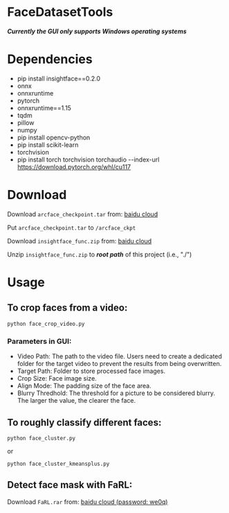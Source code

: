 # FaceDatasetTools
 
***Currently the GUI only supports Windows operating systems***

# Dependencies
- pip install insightface==0.2.0
- onnx
- onnxruntime
- pytorch
- onnxruntime==1.15
- tqdm
- pillow
- numpy
- pip install opencv-python
- pip install scikit-learn
- torchvision
- pip install torch torchvision torchaudio --index-url https://download.pytorch.org/whl/cu117


# Download
Download ```arcface_checkpoint.tar``` from: [baidu cloud](https://pan.baidu.com/s/1ytCegRrORVoEyQyznMZREg?pwd=sjtu)

Put ```arcface_checkpoint.tar``` to ```/arcface_ckpt```

Download ```insightface_func.zip``` from:
[baidu cloud](https://pan.baidu.com/s/1hNLc5i0tnlFJC-Fbf5ox6Q?pwd=au23) 

Unzip ```insightface_func.zip``` to ***root path*** of this project (i.e., "./")

# Usage

## To crop faces from a video:
```python face_crop_video.py```


### Parameters in GUI:
- Video Path: The path to the video file. Users need to create a dedicated folder for the target video to prevent the results from being overwritten.
- Target Path: Folder to store processed face images.
- Crop Size: Face image size.
- Align Mode: The padding size of the face area.
- Blurry Thredhold: The threshold for a picture to be considered blurry. The larger the value, the clearer the face.


## To roughly classify different faces:
```python face_cluster.py```

or 

```python face_cluster_kmeansplus.py```

## Detect face mask with FaRL:

Download ```FaRL.rar``` from:
[baidu cloud (password: we0q)](https://pan.baidu.com/s/1umvmpGqe0e0tZPhc3msqwQ?pwd=we0q) 
